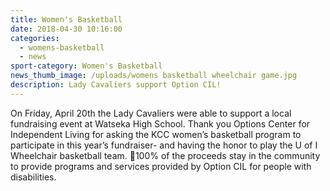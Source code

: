 ```yaml
---
title: Women's Basketball
date: 2018-04-30 10:16:00
categories:
  - womens-basketball
  - news
sport-category: Women's Basketball
news_thumb_image: /uploads/womens basketball wheelchair game.jpg
description: Lady Cavaliers support Option CIL!
---
```


On Friday, April 20th the Lady Cavaliers were able to support a local fundraising event at Watseka High School. Thank you Options Center for Independent Living for asking the KCC women’s basketball program to participate in this year’s fundraiser- and having the honor to play the U of I Wheelchair basketball team. 🏀100% of the proceeds stay in the community to provide programs and services provided by Option CIL for people with disabilities.